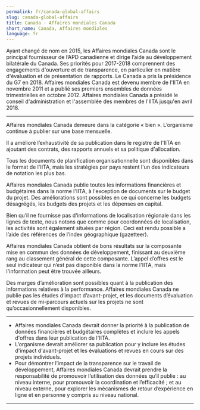 ```yaml
---
permalink: fr/canada-global-affairs
slug: canada-global-affairs
title: Canada - Affaires mondiales Canada
short_name: Canada, Affaires mondiales
language: fr
---
```


Ayant changé de nom en 2015, les Affaires mondiales Canada sont le principal fournisseur de l’APD canadienne et dirige l’aide au développement bilatérale du Canada. Ses priorités pour 2017-2018 comprennent des engagements d'ouverture et de transparence, en particulier en matière d'évaluation et de présentation de rapports. Le Canada a pris la présidence du G7 en 2018. Affaires mondiales Canada est devenu membre de l'IITA en novembre 2011 et a publié ses premiers ensembles de données trimestrielles en octobre 2012. Affaires mondiales Canada a présidé le conseil d'administration et l'assemblée des membres de l'IITA jusqu'en avril 2018.

---

Affaires mondiales Canada demeure dans la catégorie « bien ». L’organisme continue à publier sur une base mensuelle.

Il a amélioré l’exhaustivité de sa publication dans le registre de l'IITA en ajoutant des contrats, des rapports annuels et sa politique d'allocation.

Tous les documents de planification organisationnelle sont disponibles dans le format de l'IITA, mais les stratégies par pays restent l'un des indicateurs de notation les plus bas.

Affaires mondiales Canada publie toutes les informations financières et budgétaires dans la norme l'IITA, à l'exception de documents sur le budget du projet. Des améliorations sont possibles en ce qui concerne les budgets désagrégés, les budgets des projets et les dépenses en capital.

Bien qu’il ne fournisse pas d’informations de localisation régionale dans les lignes de texte, nous notons que comme pour coordonnées de localisation, les activités sont également situées par région. Ceci est rendu possible a l’aide des références de l’index géographique (gazetteer).

Affaires mondiales Canada obtient de bons résultats sur la composante mise en commun des données de développement, finissant au deuxième rang au classement général de cette composante. L’appel d’offres est le seul indicateur qui n’est pas disponible dans la norme l'IITA, mais l'information peut être trouvée ailleurs.

Des marges d’amélioration sont possibles quant à la publication des informations relatives à la performance. Affaires mondiales Canada ne publie pas les études d’impact d’avant-projet, et les documents d’évaluation et revues de mi-parcours actuels sur les projets ne sont qu’occasionnellement disponibles.

---

 * Affaires mondiales Canada devrait donner la priorité à la publication de données financières et budgétaires complètes et inclure les appels d'offres dans leur publication de l'IITA.
 * L’organisme devrait améliorer sa publication pour y inclure les études d'impact d'avant-projet et les évaluations et revues en cours sur des projets individuels.
 * Pour démontrer l’impact de la transparence sur le travail de développement, Affaires mondiales Canada devrait prendre la responsabilité de promouvoir l’utilisation des données qu’il publie : au niveau interne, pour promouvoir la coordination et l’efficacité ; et au niveau externe, pour explorer les mécanismes de retour d’expérience en ligne et en personne y compris au niveau national.

---
